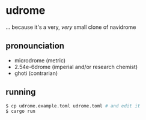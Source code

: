 # udrome
... because it's a very, *very* small clone of navidrome

## pronounciation
- microdrome (metric)
- 2.54e-6drome (imperial and/or research chemist)
- ghoti (contrarian)

## running
```bash
$ cp udrome.example.toml udrome.toml # and edit it
$ cargo run
```
